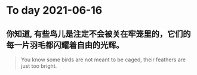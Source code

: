 
# To day 2021-06-16


## 你知道, 有些鸟儿是注定不会被关在牢笼里的，它们的每一片羽毛都闪耀着自由的光辉。
> You know some birds are not meant to be caged, their feathers are just too bright.

    